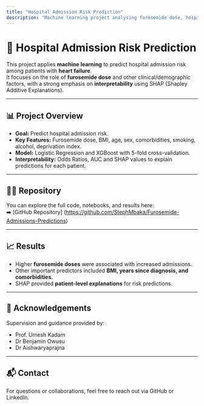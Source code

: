```yaml
---
title: "Hospital Admission Risk Prediction"
description: "Machine learning project analysing furosemide dose, hospital admission risk, and SHAP interpretability"
---
```


# 🏥 Hospital Admission Risk Prediction

This project applies **machine learning** to predict hospital admission risk among patients with **heart failure**.  
It focuses on the role of **furosemide dose** and other clinical/demographic factors, with a strong emphasis on **interpretability** using SHAP (Shapley Additive Explanations).  

---

## 📊 Project Overview
- **Goal:** Predict hospital admission risk.  
- **Key Features:** Furosemide dose, BMI, age, sex, comorbidities, smoking, alcohol, deprivation index.  
- **Model:** Logistic Regression and XGBoost with 5-fold cross-validation.  
- **Interpretability:** Odds Ratios, AUC and SHAP values to explain predictions for each patient.  

---

## 🧑‍💻 Repository
You can explore the full code, notebooks, and results here:  
➡️ [GitHub Repository] (https://github.com/StephMbaka/Furosemide-Admissions-Predictions) 

---

## 📈 Results
- Higher **furosemide doses** were associated with increased admissions.  
- Other important predictors included **BMI, years since diagnosis, and comorbidities**.  
- SHAP provided **patient-level explanations** for risk predictions.  

---

## 🙏 Acknowledgements
Supervision and guidance provided by:  
- Prof. Umesh Kadam  
- Dr Benjamin Owusu  
- Dr Aishwaryaprajna  

---

## 📬 Contact
For questions or collaborations, feel free to reach out via GitHub or LinkedIn.
